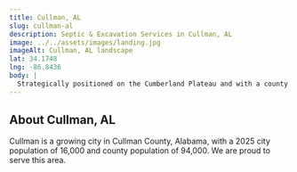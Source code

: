 ```yaml
---
title: Cullman, AL
slug: cullman-al
description: Septic & Excavation Services in Cullman, AL
image: ../../assets/images/landing.jpg
imageAlt: Cullman, AL landscape
lat: 34.1748
lng: -86.8436
body: |
  Strategically positioned on the Cumberland Plateau and with a county population over 92,000, Cullman is a growing hub for families and industries, including a strong automotive sector. J.R. Outdoor Solutions actively supports projects here, offering professional Land Clearing & Grading and precise Excavation & Site Prep, expertly navigating the unique sandstone and shale soils. We implement essential Drainage Solutions to protect properties from water issues, particularly important given the leaching potential of shallow plateau soils, and provide vital Septic Installation and efficient Septic Repair & Replacement services. J.R. Outdoor Solutions also enhances properties with custom-designed Outdoor Living Spaces near attractions like Smith Lake, durable Concrete Patios & Walkways for new communities like Bolte Crossing, and structurally sound Retaining Walls.
---
```


## About Cullman, AL
Cullman is a growing city in Cullman County, Alabama, with a 2025 city population of 16,000 and county population of 94,000. We are proud to serve this area.
